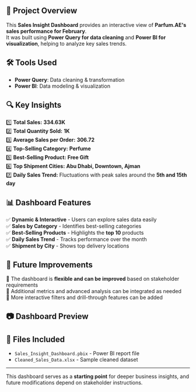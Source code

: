 

## 📝 Project Overview
This **Sales Insight Dashboard** provides an interactive view of **Parfum.AE's sales performance for February**.  
It was built using **Power Query for data cleaning** and **Power BI for visualization**, helping to analyze key sales trends.

## 🛠️ Tools Used
- **Power Query**: Data cleaning & transformation  
- **Power BI**: Data modeling & visualization  

## 🔍 Key Insights
1️⃣ **Total Sales:** **334.63K**  
2️⃣ **Total Quantity Sold:** **1K**  
3️⃣ **Average Sales per Order:** **306.72**  
4️⃣ **Top-Selling Category:** **Perfume**  
5️⃣ **Best-Selling Product:** **Free Gift**  
6️⃣ **Top Shipment Cities:** **Abu Dhabi, Downtown, Ajman**  
7️⃣ **Daily Sales Trend:** Fluctuations with peak sales around the **5th and 15th day**  

## 📊 Dashboard Features
✅ **Dynamic & Interactive** - Users can explore sales data easily  
✅ **Sales by Category** - Identifies best-selling categories  
✅ **Best-Selling Products** - Highlights the **top 10** products  
✅ **Daily Sales Trend** - Tracks performance over the month  
✅ **Shipment by City** - Shows top delivery locations  

## 🚀 Future Improvements
🔹 The dashboard is **flexible and can be improved** based on stakeholder requirements  
🔹 Additional metrics and advanced analysis can be integrated as needed  
🔹 More interactive filters and drill-through features can be added  

## 📷 Dashboard Preview
  

## 📂 Files Included
- `Sales_Insight_Dashboard.pbix` - Power BI report file  
- `Cleaned_Sales_Data.xlsx` - Sample cleaned dataset  
 

---

This dashboard serves as a **starting point** for deeper business insights, and future modifications depend on stakeholder instructions.  
